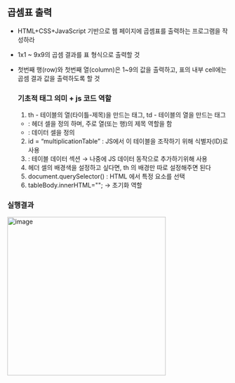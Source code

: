 ## 곱셈표 출력
- HTML+CSS+JavaScript 기반으로 웹 페이지에 곱셈표를 출력하는 프로그램을 작성하라
- 1x1 ~ 9x9의 곱셈 결과를 표 형식으로 출력할 것
- 첫번째 행(row)와 첫번째 열(column)은 1~9의 값을 출력하고, 표의 내부 cell에는 곱셈 결과 값을 출력하도록 할 것

  ### 기초적 태그 의미 + js 코드 역할
  1. th - 테이블의 열(타이틀-제목)을 만드는 태그, td - 테이블의 열을 만드는 태그
    - <th> : 헤더 셀을 정의 하며, 주로 열(또는 행)의 제목 역할을 함
    - <td> : 데이터 셀을 정의
  2. id = “multiplicationTable” : JS에서 이 테이블을 조작하기 위해 식별자(ID)로 사용
  3. <tbody> : 테이블 데이터 섹션 → 나중에 JS 데이터 동작으로 추가하기위해 사용
  4. 헤더 셀의 배경색을 설정하고 싶다면, th 의 배경만 따로 설정해주면 된다
  5. document.querySelector() : HTML 에서 특정 요소를 선택
  6. tableBody.innerHTML="";  → 초기화 역할
 
### 실행결과
<img width="361" alt="image" src="https://github.com/user-attachments/assets/8808538a-8f8c-465b-acf4-037e48fafab1" />
